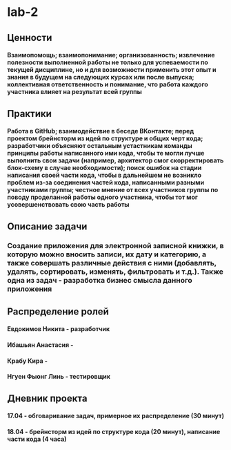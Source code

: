 # lab-2

## Ценности

#### Взаимопомощь; взаимопонимание; организованность; извлечение полезности выполненной работы не только для успеваемости по текущей дисциплине, но и для возможности применить этот опыт и знания в будущем на следующих курсах или после выпуска; коллективная ответственность и понимание, что работа каждого участника влияет на результат всей группы

## Практики

#### Работа в GitHub; взаимодействие в беседе ВКонтакте; перед проектом брейнсторм из идей по структуре и общих черт кода; разработчики объясняют остальным устастникам команды принципы работы написанного ими кода, чтобы те могли лучше выполнить свои задачи (например, архитектор смог скорректировать блок-схему в случае необходимости); поиск ошибок на стадии написания своей части кода, чтобы в дальнейшем не возникло проблем из-за соединения частей кода, написанными разными участниками группы; честное мнение от всех участников группы по поводу проделанной работы одного участника, чтобы тот мог усовершенствовать свою часть работы

## Описание задачи

### Создание приложения для электронной записной книжки, в которую можно вносить записи, их дату и категорию, а также совершать различные действия с ними (добавлять, удалять, сортировать, изменять, фильтровать и т.д.). Также одна из задач - разработка бизнес смысла данного приложения

## Распределение ролей

#### Евдокимов Никита - разработчик

#### Ибашьян Анастасия - 

#### Крабу Кира - 

#### Нгуен Фыонг Линь - тестировщик

## Дневник проекта

#### 17.04 - обговаривание задач, примерное их распределение (30 минут)

#### 18.04 - брейнсторм из идей по структуре кода (20 минут), написание части кода (4 часа)
